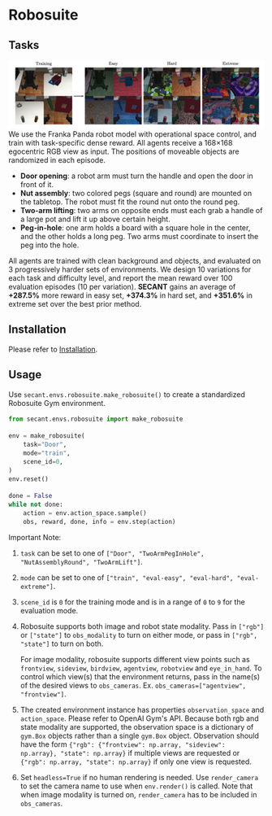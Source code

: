 # Robosuite

## Tasks
![tasks](asset/robosuite_tasks.png)
We use the Franka Panda robot model with operational space control, and train with task-specific dense reward. All agents receive a 168×168 egocentric RGB view as input. The positions of moveable objects are randomized in each episode. 
* <b>Door opening</b>: a robot arm must turn the handle and open the door in front of it. 
* <b>Nut assembly</b>: two colored pegs (square and round) are mounted on the tabletop. The robot must fit the round nut onto the round peg. 
* <b>Two-arm lifting</b>: two arms on opposite ends must each grab a handle of a large pot and lift it up above certain height. 
* <b>Peg-in-hole</b>: one arm holds a board with a square hole in the center, and the other holds a long peg. Two arms must coordinate to insert the peg into the hole.

All agents are trained with clean background and objects, and evaluated on 3 progressively harder sets of environments. We design 10 variations for each task and difficulty level, and report the mean reward over 100 evaluation episodes (10 per variation). <b>SECANT</b> gains an average of <b>+287.5%</b> more reward in easy set, <b>+374.3%</b> in hard set, and <b>+351.6%</b> in extreme set over the best prior method.

## Installation

Please refer to [Installation](https://github.com/LinxiFan/SECANT#installation).

## Usage

Use `secant.envs.robosuite.make_robosuite()` to create a standardized Robosuite Gym environment. 

```python
from secant.envs.robosuite import make_robosuite

env = make_robosuite(
    task="Door",
    mode="train",
    scene_id=0,
)
env.reset()

done = False
while not done:
    action = env.action_space.sample()
    obs, reward, done, info = env.step(action)    
```

Important Note:

1. `task` can be set to one of `["Door", "TwoArmPegInHole", "NutAssemblyRound", "TwoArmLift"]`.
2. `mode` can be set to one of `["train", "eval-easy", "eval-hard", "eval-extreme"]`.
3. `scene_id` is `0` for the training mode and is in a range of `0` to `9` for the evaluation mode.
4. Robosuite supports both image and robot state modality. Pass in `["rgb"]` or `["state"]` to `obs_modality` to turn on either mode, 
    or pass in `["rgb", "state"]` to turn on both. 
   
   For image modality, robosuite supports different view points such as `frontview`, `sideview`, `birdview`, `agentview`, `robotview` and `eye_in_hand`. 
   To control which view(s) that the environment returns, pass in the name(s) of the desired views to `obs_cameras`. Ex. `obs_cameras=["agentview", "frontview"]`.
   
5. The created environment instance has properties `observation_space` and `action_space`. Please refer to OpenAI Gym's API. 
Because both rgb and state modality are supported, the observation space is a dictionary of `gym.Box` objects rather than a single `gym.Box`
   object. Observation should have the form `{"rgb": {"frontview": np.array, "sideview": np.array}, "state": np.array}` if multiple views are requested or
   `{"rgb": np.array, "state": np.array}` if only one view is requested.

6. Set `headless=True` if no human rendering is needed. Use `render_camera` to set the camera name to use when `env.render()` is called. 
Note that when image modality is turned on, `render_camera` has to be included in `obs_cameras`.
